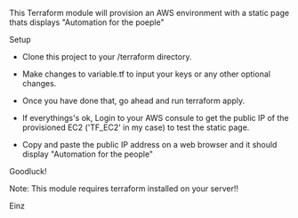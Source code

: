 This Terraform module will provision an AWS environment with a static page thats displays "Automation for the poeple"

Setup

- Clone this project to your /terraform directory.

- Make changes to variable.tf to input your keys or any other optional changes.

- Once you have done that, go ahead and run terraform apply.

- If everythings's ok, Login to your AWS consule to get the public IP of the provisioned EC2 ('TF_EC2' in my case) to test the static page.

- Copy and paste the public IP address on a web browser and it should display "Automation for the people"

Goodluck!

Note: This module requires terraform installed on your server!!

Einz
